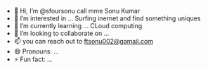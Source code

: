 - 👋 Hi, I’m @sfoursonu call mme Sonu Kumar
- 👀 I’m interested in ... Surfing inernet and find something uniques
- 🌱 I’m currently learning ... CLoud computing
- 💞️ I’m looking to collaborate on ...
- 📫 you can reach out to ftsonu002@gamail.com
- 😄 Pronouns: ...
- ⚡ Fun fact: ...

<!---
sfoursonu/sfoursonu is a ✨ special ✨ repository because its `README.md` (this file) appears on your GitHub profile.
You can click the Preview link to take a look at your changes.
--->

